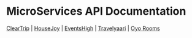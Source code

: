 # MicroServices API Documentation

[ClearTrip](https://github.com/appsflyio/micro-module-documentations/wiki/Cleartrip-Home) | 
[HouseJoy](https://github.com/appsflyio/micro-module-documentations/blob/master/housejoy.md) |
[EventsHigh](https://github.com/appsflyio/micro-module-documentations/wiki/EventsHIgh-Home) |
[Travelyaari](https://github.com/appsflyio/micro-module-documentations/wiki/Travelyaari-Home) |
[Oyo Rooms](https://github.com/appsflyio/micro-module-documentations/wiki/Oyo-Microservice-Home)

